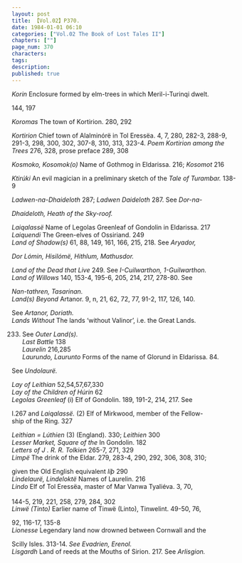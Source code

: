 ```yaml
---
layout: post
title: 【Vol.02】P370.
date: 1984-01-01 06:10
categories: ["Vol.02 The Book of Lost Tales II"]
chapters: [""]
page_num: 370
characters: 
tags: 
description: 
published: true
---
```


<p style="text-indent: 0;">
<I>Korin    </I>Enclosure formed by elm-trees in which Meril-i-Turinqi dwelt.
</p>

144, 197

<I>Koromas    </I>The town of Kortirion. 280, 292

<I>Kortirion     </I>Chief town of Alalminórë in Tol Eressëa. 4, 7, 280, 282-3, 288-9, 291-3, 298, 300, 302, 307-8, 310, 313, 323-4. <I>Poem Kortirion among the Trees </I>276, 328, prose preface 289, 308

<I>Kosmoko,   Kosomok(o) </I>Name of Gothmog in Eldarissa. 216; <I>Kosomot </I>216

<I>Ktirúki   </I>An evil magician in a preliminary sketch of the <I>Tale of Turambar. </I>138-9

<I>Ladwen-na-Dhaideloth    </I>287; <I>Ladwen  Daideloth   </I>287. See <I>Dor-na-</I>

<I>Dhaideloth, Heath of the Sky-roof.</I>

<I>Laiqalassë   </I>Name of Legolas Greenleaf of Gondolin in Eldarissa. 217<BR><I>Laiquendi    </I>The Green-elves of Ossiriand. 249<BR><I>Land of Shadow(s)     </I>61, 88, 149, 161, 166, 215, 218. See <I>Aryador,</I>

<I>Dor Lómin, Hisilómë, Hithlum, Mathusdor.</I>

<I>Land of the Dead that Live    </I>249. See <I>I-Cuilwarthon, 1-Guilwarthon.<BR>Land of Willows     </I>140, 153-4, 195-6, 205, 214, 217, 278-80. See

<I>Nan-tathren, Tasarinan.<BR>Land(s) Beyond    </I>Artanor. 9, n, 21, 62, 72, 77, 91-2, 117, 126, 140.

See <I>Artanor, Doriath.<BR>Lands Without    </I>The lands ‘without Valinor’, i.e. the Great Lands.

233. See <I>Outer Land(s).<BR>Last Battle     </I>138<BR><I>Laurelin    </I>216,285<BR><I>Laurundo, Laurunto     </I>Forms of the name of Glorund in Eldarissa. 84.

See <I>Undolaurë.</I>

<I>Lay of Leithian     </I>52,54,57,67,330<BR><I>Lay of the Children of Húrin   </I>62<BR><I>Legolas Greenleaf    </I>(i) Elf of Gondolin. 189, 191-2, 214, 217. See

I.267 and <I>Laiqalassë. </I>(2) Elf of Mirkwood, member of the Fellow- <BR>ship of the Ring. 327

<I>Leithian     = Lúthien </I>(3) (England). 330; <I>Leithien </I>300<BR><I>Lesser Market, Square of the     </I>In Gondolin. 182<BR><I>Letters of J . R. R. Tolkien    </I>265-7, 271, 329<BR><I>Limpë   </I>The drink of the Eldar. 279, 283-4, 290, 292, 306, 308, 310;

given the Old English equivalent <I>líþ </I>290<BR><I>Lindelaurë, Lindeloktë   </I>Names of Laurelin. 216<BR><I>Lindo     </I>Elf of Tol Eressëa, master of Mar Vanwa Tyaliéva. 3, 70,

144-5, 219, 221, 258, 279, 284, 302<SUP><BR></SUP><I>Linwë (Tinto)    </I>Earlier name of Tinwë (Linto), Tinwelint. 49-50, 76,

92, 116-17, 135-8<BR><I>Lionesse    </I>Legendary land now drowned between Cornwall and the

Scilly Isles. 313-14. <I>See Evadrien, Erenol.<BR>Lisgardh    </I>Land of reeds at the Mouths of Sirion. 217. See <I>Arlisgion.</I>

